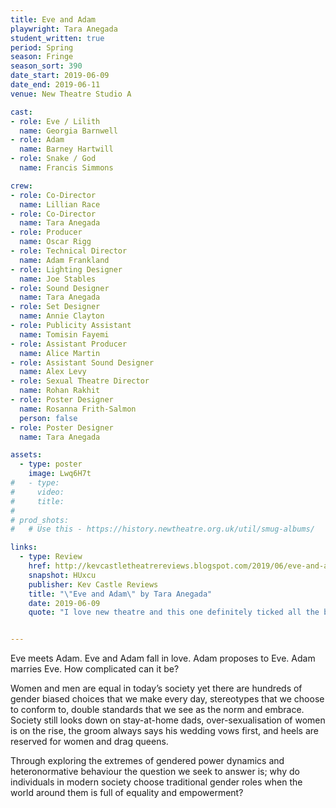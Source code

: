 ```yaml
---
title: Eve and Adam
playwright: Tara Anegada
student_written: true
period: Spring
season: Fringe
season_sort: 390
date_start: 2019-06-09
date_end: 2019-06-11
venue: New Theatre Studio A

cast:
- role: Eve / Lilith
  name: Georgia Barnwell
- role: Adam
  name: Barney Hartwill
- role: Snake / God
  name: Francis Simmons

crew:
- role: Co-Director
  name: Lillian Race
- role: Co-Director
  name: Tara Anegada
- role: Producer
  name: Oscar Rigg
- role: Technical Director
  name: Adam Frankland
- role: Lighting Designer
  name: Joe Stables
- role: Sound Designer
  name: Tara Anegada
- role: Set Designer
  name: Annie Clayton
- role: Publicity Assistant
  name: Tomisin Fayemi
- role: Assistant Producer
  name: Alice Martin
- role: Assistant Sound Designer
  name: Alex Levy
- role: Sexual Theatre Director
  name: Rohan Rakhit
- role: Poster Designer
  name: Rosanna Frith-Salmon
  person: false
- role: Poster Designer
  name: Tara Anegada

assets:
  - type: poster
    image: Lwq6H7t
#   - type:
#     video:
#     title:
# 
# prod_shots:
#   # Use this - https://history.newtheatre.org.uk/util/smug-albums/

links:
  - type: Review
    href: http://kevcastletheatrereviews.blogspot.com/2019/06/eve-and-adam-by-tara-anegada-nottingham.html
    snapshot: HUxcu
    publisher: Kev Castle Reviews
    title: "\"Eve and Adam\" by Tara Anegada"
    date: 2019-06-09
    quote: "I love new theatre and this one definitely ticked all the boxes for me."


---
```


Eve meets Adam. Eve and Adam fall in love. Adam proposes to Eve. Adam marries Eve. How complicated can it be?

Women and men are equal in today’s society yet there are hundreds of gender biased choices that we make every day, stereotypes that we choose to conform to, double standards that we see as the norm and embrace. Society still looks down on stay-at-home dads, over-sexualisation of women is on the rise, the groom always says his wedding vows first, and heels are reserved for women and drag queens.

Through exploring the extremes of gendered power dynamics and heteronormative behaviour the question we seek to answer is; why do individuals in modern society choose traditional gender roles when the world around them is full of equality and empowerment?


